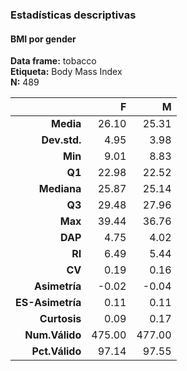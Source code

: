 ### Estadísticas descriptivas  
#### BMI por gender  
**Data frame:** tobacco  
**Etiqueta:** Body Mass Index  
**N:** 489  

|           &nbsp; |      F |      M |
|-----------------:|-------:|-------:|
|        **Media** |  26.10 |  25.31 |
|     **Dev.std.** |   4.95 |   3.98 |
|          **Min** |   9.01 |   8.83 |
|           **Q1** |  22.98 |  22.52 |
|      **Mediana** |  25.87 |  25.14 |
|           **Q3** |  29.48 |  27.96 |
|          **Max** |  39.44 |  36.76 |
|          **DAP** |   4.75 |   4.02 |
|           **RI** |   6.49 |   5.44 |
|           **CV** |   0.19 |   0.16 |
|    **Asimetría** |  -0.02 |  -0.04 |
| **ES-Asimetría** |   0.11 |   0.11 |
|     **Curtosis** |   0.09 |   0.17 |
|   **Num.Válido** | 475.00 | 477.00 |
|   **Pct.Válido** |  97.14 |  97.55 |
